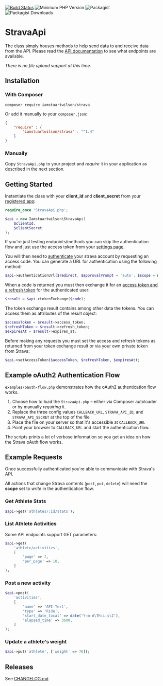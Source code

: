 [![Build Status](https://travis-ci.org/iamstuartwilson/strava.svg)](https://travis-ci.org/iamstuartwilson/strava)
![Minimum PHP Version](http://img.shields.io/badge/php->=5.5-8892BF.svg?style=flat)
![Packagist](https://img.shields.io/packagist/v/iamstuartwilson/strava.svg)
![Packagist Downloads](https://img.shields.io/packagist/dt/iamstuartwilson/strava.svg)

# StravaApi

The class simply houses methods to help send data to and receive data from the API. Please read the [API documentation](https://developers.strava.com/docs/reference/) to see what endpoints are available.

*There is no file upload support at this time.*

## Installation

### With Composer

``` shell
composer require iamstuartwilson/strava
```

Or add it manually to your `composer.json`:

``` json
{
    "require" : {
        "iamstuartwilson/strava" : "^1.4"
    }
}
```

### Manually

Copy `StravaApi.php` to your project and *require* it in your application as described in the next section.

## Getting Started

Instantiate the class with your **client_id** and **client_secret** from your [registered app](https://www.strava.com/settings/api):

``` php
require_once 'StravaApi.php';

$api = new Iamstuartwilson\StravaApi(
    $clientId,
    $clientSecret
);
```

If you're just testing endpoints/methods you can skip the authentication flow and just use the access token from your [settings page](https://www.strava.com/settings/api).

You will then need to [authenticate](https://developers.strava.com/docs/authentication/) your strava account by requesting an access code. You can generate a URL for authentication using the following method:

``` php
$api->authenticationUrl($redirect, $approvalPrompt = 'auto', $scope = null, $state = null);
```

When a code is returned you must then exchange it for an [access token and a refresh token](http://developers.strava.com/docs/authentication/#token-exchange) for the authenticated user:

``` php
$result = $api->tokenExchange($code);
```

The token exchange result contains among other data the tokens. You can access them as attributes of the result object:

```php
$accessToken = $result->access_token;
$refreshToken = $result->refresh_token;
$expiresAt = $result->expires_at;
```

Before making any requests you must set the access and refresh tokens as returned from your token exchange result or via your own private token from Strava:

``` php
$api->setAccessToken($accessToken, $refreshToken, $expiresAt);
```

## Example oAuth2 Authentication Flow

`examples/oauth-flow.php` demonstrates how the oAuth2 authentication flow works.

1. Choose how to load the `StravaApi.php` – either via Composer autoloader or by manually *requiring* it.
2. Replace the three config values `CALLBACK_URL`, `STRAVA_API_ID`, and `STRAVA_API_SECRET` at the top of the file
3. Place the file on your server so that it's accessible at `CALLBACK_URL`
4. Point your browser to `CALLBACK_URL` and start the authentication flow.

The scripts prints a lot of verbose information so you get an idea on how the Strava oAuth flow works.

## Example Requests

Once successfully authenticated you're able to communicate with Strava's API.

All actions that change Strava contents (`post`, `put`, `delete`) will need the **scope** set to *write* in the authentication flow.

### Get Athlete Stats

``` php
$api->get('athletes/:id/stats');
```

### List Athlete Activities

Some API endpoints support GET parameters:

``` php
$api->get(
    'athlete/activities',
    [
        'page' => 2,
        'per_page' => 10,
    ]
);
```

### Post a new activity

``` php
$api->post(
    'activities', 
    [
        'name' => 'API Test',
        'type' => 'Ride',
        'start_date_local' => date('Y-m-d\TH:i:s\Z'),
        'elapsed_time' => 3600,
    ]
);
```

### Update a athlete's weight

``` php
$api->put('athlete', ['weight' => 70]);
```

## Releases

See [CHANGELOG.md](https://github.com/iamstuartwilson/strava/blob/master/CHANGELOG.md).
